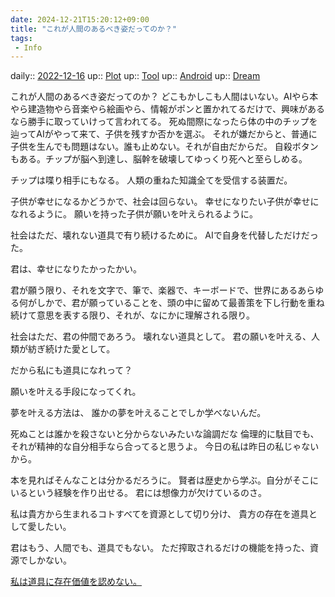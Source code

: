 ```yaml
---
date: 2024-12-21T15:20:12+09:00
title: "これが人間のあるべき姿だってのか？"
tags:
 - Info
---
```


daily:: [2022-12-16](/Daily_Note/2022-12-16.md)
up:: [Plot](../Bar/Novel/Chaos/Plot.md)
up:: [Tool](../Bar/Novel/Topics/Tool.md)
up:: [Android](../Bar/Novel/Topics/Android.md)
up:: [Dream](../Bar/Novel/Topics/Dream.md)

これが人間のあるべき姿だってのか？
どこもかしこも人間はいない。AIやら本やら建造物やら音楽やら絵画やら、情報がポンと置かれてるだけで、興味があるなら勝手に取っていけって言われてる。
死ぬ間際になったら体の中のチップを辿ってAIがやって来て、子供を残すか否かを選ぶ。
それが嫌だからと、普通に子供を生んでも問題はない。誰も止めない。それが自由だからだ。
自殺ボタンもある。チップが脳へ到達し、脳幹を破壊してゆっくり死へと至らしめる。


チップは喋り相手にもなる。
人類の重ねた知識全てを受信する装置だ。

子供が幸せになるかどうかで、社会は回らない。
幸せになりたい子供が幸せになれるように。
願いを持った子供が願いを叶えられるように。

社会はただ、壊れない道具で有り続けるために。
AIで自身を代替しただけだった。

君は、幸せになりたかったかい。

君が願う限り、それを文字で、筆で、楽器で、キーボードで、世界にあるあらゆる何がしかで、君が願っていることを、頭の中に留めて最善策を下し行動を重ね続けて意思を表する限り、それが、なにかに理解される限り。

社会はただ、君の仲間であろう。
壊れない道具として。
君の願いを叶える、人類が紡ぎ続けた愛として。


だから私にも道具になれって？

願いを叶える手段になってくれ。

夢を叶える方法は、
誰かの夢を叶えることでしか学べないんだ。

死ぬことは誰かを殺さないと分からないみたいな論調だな
倫理的に駄目でも、それが精神的な自分相手なら合ってると思うよ。
今日の私は昨日の私じゃないから。

本を見ればそんなことは分かるだろうに。
賢者は歴史から学ぶ。自分がそこにいるという経験を作り出せる。
君には想像力が欠けているのさ。


私は貴方から生まれるコトすべてを資源として切り分け、
貴方の存在を道具として愛したい。

君はもう、人間でも、道具でもない。
ただ搾取されるだけの機能を持った、資源でしかない。

[私は道具に存在価値を認めない。](私は道具に存在価値を認めない。.md)